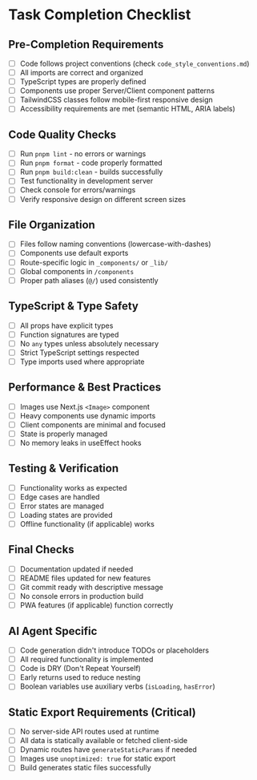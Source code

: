 # Task Completion Checklist

## Pre-Completion Requirements
- [ ] Code follows project conventions (check `code_style_conventions.md`)
- [ ] All imports are correct and organized
- [ ] TypeScript types are properly defined
- [ ] Components use proper Server/Client component patterns
- [ ] TailwindCSS classes follow mobile-first responsive design
- [ ] Accessibility requirements are met (semantic HTML, ARIA labels)

## Code Quality Checks
- [ ] Run `pnpm lint` - no errors or warnings
- [ ] Run `pnpm format` - code properly formatted
- [ ] Run `pnpm build:clean` - builds successfully
- [ ] Test functionality in development server
- [ ] Check console for errors/warnings
- [ ] Verify responsive design on different screen sizes

## File Organization
- [ ] Files follow naming conventions (lowercase-with-dashes)
- [ ] Components use default exports
- [ ] Route-specific logic in `_components/` or `_lib/`
- [ ] Global components in `/components`
- [ ] Proper path aliases (`@/`) used consistently

## TypeScript & Type Safety
- [ ] All props have explicit types
- [ ] Function signatures are typed
- [ ] No `any` types unless absolutely necessary
- [ ] Strict TypeScript settings respected
- [ ] Type imports used where appropriate

## Performance & Best Practices
- [ ] Images use Next.js `<Image>` component
- [ ] Heavy components use dynamic imports
- [ ] Client components are minimal and focused
- [ ] State is properly managed
- [ ] No memory leaks in useEffect hooks

## Testing & Verification
- [ ] Functionality works as expected
- [ ] Edge cases are handled
- [ ] Error states are managed
- [ ] Loading states are provided
- [ ] Offline functionality (if applicable) works

## Final Checks
- [ ] Documentation updated if needed
- [ ] README files updated for new features
- [ ] Git commit ready with descriptive message
- [ ] No console errors in production build
- [ ] PWA features (if applicable) function correctly

## AI Agent Specific
- [ ] Code generation didn't introduce TODOs or placeholders
- [ ] All required functionality is implemented
- [ ] Code is DRY (Don't Repeat Yourself)
- [ ] Early returns used to reduce nesting
- [ ] Boolean variables use auxiliary verbs (`isLoading`, `hasError`)

## Static Export Requirements (Critical)
- [ ] No server-side API routes used at runtime
- [ ] All data is statically available or fetched client-side
- [ ] Dynamic routes have `generateStaticParams` if needed
- [ ] Images use `unoptimized: true` for static export
- [ ] Build generates static files successfully